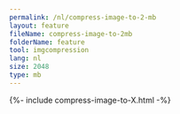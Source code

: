 ```yaml
---
permalink: /nl/compress-image-to-2-mb
layout: feature
fileName: compress-image-to-2mb
folderName: feature
tool: imgcompression
lang: nl
size: 2048
type: mb
---
```


{%- include compress-image-to-X.html -%}
